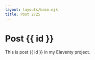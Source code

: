 ```yaml
---
layout: layouts/base.njk
title: Post 2725
---
```


# Post {{ id }}

This is post {{ id }} in my Eleventy project.
